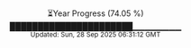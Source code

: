<p align="center">
⏳Year Progress (74.05 %) <br>
██████████████████████▁▁▁▁▁▁▁▁ <br>
<sub>Updated: Sun, 28 Sep 2025 06:31:12 GMT</sub>
</p>

